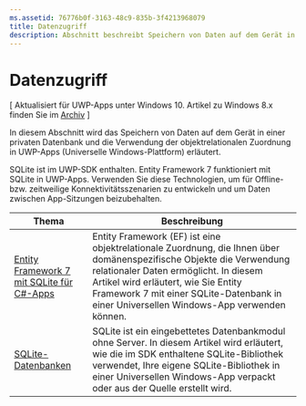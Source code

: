 ```yaml
---
ms.assetid: 76776b0f-3163-48c9-835b-3f4213968079
title: Datenzugriff
description: Abschnitt beschreibt Speichern von Daten auf dem Gerät in einer privaten Datenbank und die Verwendung der objektrelationalen Zuordnung in UWP-Apps
---
```

# Datenzugriff

\[ Aktualisiert für UWP-Apps unter Windows 10. Artikel zu Windows 8.x finden Sie im [Archiv](http://go.microsoft.com/fwlink/p/?linkid=619132) \]

In diesem Abschnitt wird das Speichern von Daten auf dem Gerät in einer privaten Datenbank und die Verwendung der objektrelationalen Zuordnung in UWP-Apps (Universelle Windows-Plattform) erläutert.

SQLite ist im UWP-SDK enthalten. Entity Framework 7 funktioniert mit SQLite in UWP-Apps. Verwenden Sie diese Technologien, um für Offline- bzw. zeitweilige Konnektivitätsszenarien zu entwickeln und um Daten zwischen App-Sitzungen beizubehalten.

| Thema | Beschreibung|
|-------|------------|
| [Entity Framework 7 mit SQLite für C#-Apps](entity-framework-7-with-sqlite-for-csharp-apps.md) | Entity Framework (EF) ist eine objektrelationale Zuordnung, die Ihnen über domänenspezifische Objekte die Verwendung relationaler Daten ermöglicht. In diesem Artikel wird erläutert, wie Sie Entity Framework 7 mit einer SQLite-Datenbank in einer Universellen Windows-App verwenden können. |
| [SQLite-Datenbanken](sqlite-databases.md) | SQLite ist ein eingebettetes Datenbankmodul ohne Server. In diesem Artikel wird erläutert, wie die im SDK enthaltene SQLite-Bibliothek verwendet, Ihre eigene SQLite-Bibliothek in einer Universellen Windows-App verpackt oder aus der Quelle erstellt wird. |



<!--HONumber=Mar16_HO1-->


